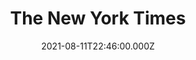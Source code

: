 ---
collection_archive: false
collection_awards: []
collection_category:
  - Editorial
  - Science
  - Tech
  - Reportage
  - Color
  - Still Life + Details
  - Environments
collection_content: ''
collection_cover: 'https://d1sf55qlb7p6hz.cloudfront.net/alcor_cover-1.jpg'
collection_cover_mobile: 'https://d1sf55qlb7p6hz.cloudfront.net/verticalcovers-56.jpg'
collection_description: >-
  The business of cryopreservation — storing bodies at deep freeze (minus 320
  degrees Fahrenheit) until well into the future — got a lot more complicated
  during the pandemic.


  As it turns out, the pandemic that has affected billions of lives around the
  world has also had an impact on the nonliving.
collection_description_alignment: center
collection_exhibition: []
collection_filter: Commissioned + Stock
collection_hidden: false
collection_meta: 'Cover: After Death, The Big Chill'
collection_meta_2: ''
collection_press: []
collection_preview:
  - 'https://d1sf55qlb7p6hz.cloudfront.net/alcor_4x3-4.jpg'
  - 'https://d1sf55qlb7p6hz.cloudfront.net/alcor_4x3-1.jpg'
  - 'https://d1sf55qlb7p6hz.cloudfront.net/alcor_4x3-2.jpg'
  - 'https://d1sf55qlb7p6hz.cloudfront.net/alcor_4x3-3.jpg'
cover_image: ''
date: 2021-08-11T22:46:00.000Z
hide_footer: true
layout: blocks
navigation_theme: black
px_extra: true
row_alignment: between
slug: nytimes-cryogenics
theme_color: '#E5FDB3'
theme_color_all_works: '#93F998'
title: 'The New York Times '
seo:
  meta_description: ''
  meta_title: ''
collection_blocks:
  - _bookshop_name: collections/media-row-start
    row_alignment: between
  - _bookshop_name: collections/media-element
    align_y: ''
    block: media-element
    caption: ''
    color: '#F9DAFD'
    image: 'https://d1sf55qlb7p6hz.cloudfront.net/alcor-b-1.jpg'
    margin_left: '20'
    margin_right: ''
    margin_y: '100'
    width: '66'
  - _bookshop_name: collections/media-row
    row_alignment: between
  - _bookshop_name: collections/media-element
    align_y: ''
    block: media-element
    caption: ''
    color: '#F3FDD4'
    image: 'https://d1sf55qlb7p6hz.cloudfront.net/alcor-2.jpg'
    margin_left: '5'
    margin_right: ''
    margin_y: '400'
    width: '50'
  - _bookshop_name: collections/media-element
    align_y: ''
    block: media-element
    caption: ''
    color: '#E2F6F6'
    image: 'https://d1sf55qlb7p6hz.cloudfront.net/alcor-3.jpg'
    margin_left: '0'
    margin_right: '5'
    margin_y: '100'
    width: '33'
  - _bookshop_name: collections/media-row
    row_alignment: between
  - _bookshop_name: collections/media-element
    align_y: ''
    block: media-element
    caption: ''
    color: '#FBCFCF'
    image: 'https://d1sf55qlb7p6hz.cloudfront.net/alcor-4.jpg'
    margin_left: '30'
    margin_right: ''
    margin_y: '100'
    width: '40'
  - _bookshop_name: collections/media-element
    align_y: ''
    block: media-element
    caption: ''
    color: '#F2EEEA'
    image: 'https://d1sf55qlb7p6hz.cloudfront.net/alcor-5.jpg'
    margin_left: '0'
    margin_right: '0'
    margin_y: '400'
    width: '20'
  - _bookshop_name: collections/media-row
    row_alignment: between
  - _bookshop_name: collections/media-element
    align_y: ''
    block: media-element
    caption: ''
    color: '#D8E9FF'
    image: 'https://d1sf55qlb7p6hz.cloudfront.net/alcor-6.jpg'
    margin_left: '40'
    margin_right: '0'
    margin_y: '100'
    width: '50'
  - _bookshop_name: collections/media-row
    row_alignment: between
  - _bookshop_name: collections/media-element
    align_y: ''
    block: media-element
    caption: ''
    color: '#F7F5D8'
    image: 'https://d1sf55qlb7p6hz.cloudfront.net/alcor-7.jpg'
    margin_left: '15'
    margin_right: ''
    margin_y: '200'
    width: '70'
  - _bookshop_name: collections/media-row
    row_alignment: between
  - _bookshop_name: collections/media-element
    align_y: ''
    block: media-element
    caption: ''
    color: '#EBF9EE'
    image: 'https://d1sf55qlb7p6hz.cloudfront.net/alcor-8.jpg'
    margin_left: '40'
    margin_right: '0'
    margin_y: '100'
    width: '30'
  - _bookshop_name: collections/media-row
    row_alignment: between
  - _bookshop_name: collections/media-element
    align_y: ''
    block: media-element
    caption: ''
    color: '#F2EAF9'
    image: 'https://d1sf55qlb7p6hz.cloudfront.net/alcor-9.jpg'
    margin_left: '0'
    margin_right: ''
    margin_y: '100'
    width: '55'
  - _bookshop_name: collections/media-element
    align_y: ''
    block: media-element
    caption: ''
    color: '#FFF8C5'
    image: 'https://d1sf55qlb7p6hz.cloudfront.net/alcor-10.jpg'
    margin_left: '0'
    margin_right: '0'
    margin_y: '800'
    width: '40'
  - _bookshop_name: collections/media-row
    row_alignment: between
  - _bookshop_name: collections/media-element
    align_y: ''
    block: media-element
    caption: ''
    color: '#FEDECC'
    image: 'https://d1sf55qlb7p6hz.cloudfront.net/alcor-11.jpg'
    margin_left: '40'
    margin_right: '0'
    margin_y: '100'
    width: '45'
  - _bookshop_name: collections/media-row
    row_alignment: between
  - _bookshop_name: collections/media-element
    align_y: ''
    block: media-element
    caption: ''
    color: '#F8F7F2'
    image: 'https://d1sf55qlb7p6hz.cloudfront.net/alcor-12.jpg'
    margin_left: '20'
    margin_right: ''
    margin_y: '100'
    width: '60'
  - _bookshop_name: collections/media-row
    row_alignment: between
  - _bookshop_name: collections/media-element
    align_y: start
    caption: ''
    color: '#F6E5FF'
    image: 'https://d1sf55qlb7p6hz.cloudfront.net/alcor-13.jpg'
    margin_left: '5'
    margin_right: '0'
    margin_y: '200'
    width: '33'
  - _bookshop_name: collections/media-element
    align_y: start
    caption: ''
    color: '#FCE2F3'
    image: 'https://d1sf55qlb7p6hz.cloudfront.net/alcor-14.jpg'
    margin_left: '0'
    margin_right: '5'
    margin_y: '500'
    width: '50'
  - _bookshop_name: collections/media-row
    row_alignment: between
  - _bookshop_name: collections/media-element
    align_y: ''
    block: media-element
    caption: ''
    color: '#DBEEFB'
    image: 'https://d1sf55qlb7p6hz.cloudfront.net/alcor-15.jpg'
    margin_left: '15'
    margin_right: ''
    margin_y: '100'
    width: '70'
  - _bookshop_name: collections/media-row
    row_alignment: between
  - _bookshop_name: collections/media-element
    align_y: start
    caption: ''
    color: '#FFDDFE'
    image: 'https://d1sf55qlb7p6hz.cloudfront.net/alcor-b-2.jpg'
    margin_left: '30'
    margin_right: '0'
    margin_y: '100'
    width: '40'
  - _bookshop_name: collections/media-row
    row_alignment: between
---
